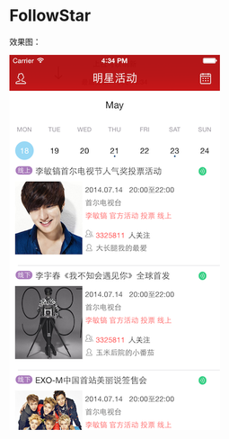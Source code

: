 # FollowStar
效果图：

![Image url](https://github.com/justinjing/FollowStar/raw/master/Screen%20Shot.png)
